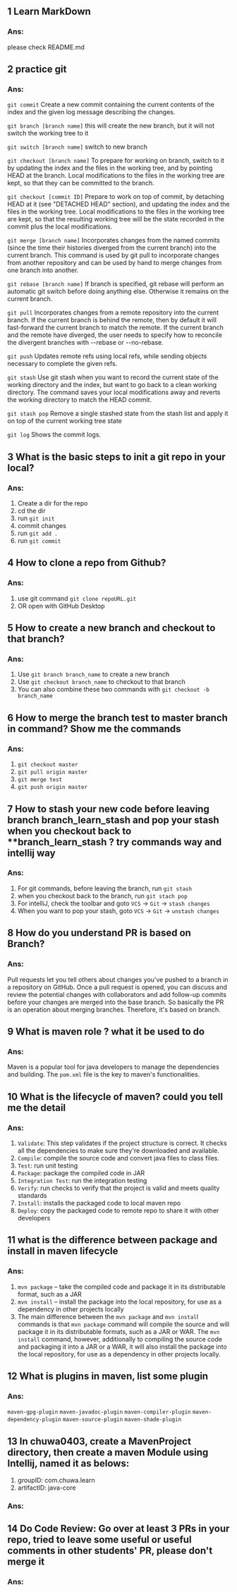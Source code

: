 ## 1 Learn MarkDown
### Ans:
please check README.md

## 2 practice git
### Ans:
`git commit` Create a new commit containing the current contents of the index and the given log message describing the changes.

`git branch [branch name]` this will create the new branch, but it will not switch the working tree to it

`git switch [branch name]` switch to new branch

`git checkout [branch name]` To prepare for working on branch, switch to it by updating the index and the files in the working tree, and by pointing HEAD at the branch. Local modifications to the files in the working tree are kept, so that they can be committed to the branch.

`git checkout [commit ID]` Prepare to work on top of commit, by detaching HEAD at it (see "DETACHED HEAD" section), and updating the index and the files in the working tree. Local modifications to the files in the working tree are kept, so that the resulting working tree will be the state recorded in the commit plus the local modifications.

`git merge [branch name]` Incorporates changes from the named commits (since the time their histories diverged from the current branch) into the current branch. This command is used by git pull to incorporate changes from another repository and can be used by hand to merge changes from one branch into another.

`git rebase [branch name]` If branch is specified, git rebase will perform an automatic git switch <branch> before doing anything else. Otherwise it remains on the current branch.

`git pull` Incorporates changes from a remote repository into the current branch. If the current branch is behind the remote, then by default it will fast-forward the current branch to match the remote. If the current branch and the remote have diverged, the user needs to specify how to reconcile the divergent branches with --rebase or --no-rebase.

`git push` Updates remote refs using local refs, while sending objects necessary to complete the given refs.

`git stash` Use git stash when you want to record the current state of the working directory and the index, but want to go back to a clean working directory. The command saves your local modifications away and reverts the working directory to match the HEAD commit.

`git stash pop` Remove a single stashed state from the stash list and apply it on top of the current working tree state

`git log` Shows the commit logs.



## 3 What is the basic steps to init a git repo in your local?
### Ans:
1. Create a dir for the repo
2. cd the dir
3. run `git init`
4. commit changes
5. run `git add .`
6. run `git commit`

## 4 How to clone a repo from Github?
### Ans:
1. use git command `git clone repoURL.git`
2. OR open with GitHub Desktop

## 5 How to create a new branch and checkout to that branch?
### Ans:
1. Use `git branch branch_name` to create a new branch
2. Use `git checkout branch_name` to checkout to that branch
3. You can also combine these two commands with `git checkout -b branch_name`

## 6 How to merge the branch test to master branch in command? Show me the commands
### Ans:
1. `git checkout master`
2. `git pull origin master`
3. `git merge test`
4. `git push origin master`

## 7 How to stash your new code before leaving branch branch_learn_stash and pop your stash when you checkout back to **branch_learn_stash ? try commands way and intellij way
### Ans:
1. For git commands, before leaving the branch, run `git stash`
2. when you checkout back to the branch, run `git stach pop`
3. For intelliJ, check the toolbar and goto `VCS` -> `Git` -> `stash changes`
4. When you want to pop your stash, goto `VCS` -> `Git` -> `unstash changes`

## 8 How do you understand PR is based on Branch?
### Ans:
Pull requests let you tell others about changes you've pushed to a branch in a repository on GitHub. Once a pull request is opened, you can discuss and review the potential changes with collaborators and add follow-up commits before your changes are merged into the base branch.
So basically the PR is an operation about merging branches. Therefore, it's based on branch.

## 9 What is maven role ? what it be used to do
### Ans:
Maven is a popular tool for java developers to manage the dependencies and building. The `pom.xml` file is the key to maven's functionalities.

## 10 What is the lifecycle of maven? could you tell me the detail
### Ans:
1. `Validate`: This step validates if the project structure is correct. It checks all the dependencies to make sure they're downloaded and available.
2. `Compile`: compile the source code and convert java files to class files.
3. `Test`: run unit testing
4. `Package`: package the compiled code in JAR
5. `Integration Test`: run the integration testing
6. `Verify`: run checks to verify that the project is valid and meets quality standards
7. `Install`: installs the packaged code to local maven repo
8. `Deploy`: copy the packaged code to remote repo to share it with other developers

## 11 what is the difference between package and install in maven lifecycle 
### Ans:
1. `mvn package` – take the compiled code and package it in its distributable format, such as a JAR
2. `mvn install` – install the package into the local repository, for use as a dependency in other projects locally
3. The main difference between the `mvn package` and `mvn instal`l commands is that `mvn package` command will compile the source and will package it in its distributable formats, such as a JAR or WAR. The `mvn install` command, however, additionally to compiling the source code and packaging it into a JAR or a WAR, it will also install the package into the local repository, for use as a dependency in other projects locally.

## 12 What is plugins in maven, list some plugin
### Ans:
`maven-gpg-plugin`
`maven-javadoc-plugin`
`maven-compiler-plugin`
`maven-dependency-plugin`
`maven-source-plugin`
`maven-shade-plugin`

## 13 In chuwa0403, create a MavenProject directory, then create a maven Module using Intellij, named it as belows:
1.  groupID: com.chuwa.learn
2.  artifactID: java-core
### Ans:


## 14 Do Code Review: Go over at least 3 PRs in your repo, tried to leave some useful or useful comments in other students' PR, please don't merge it
### Ans:
